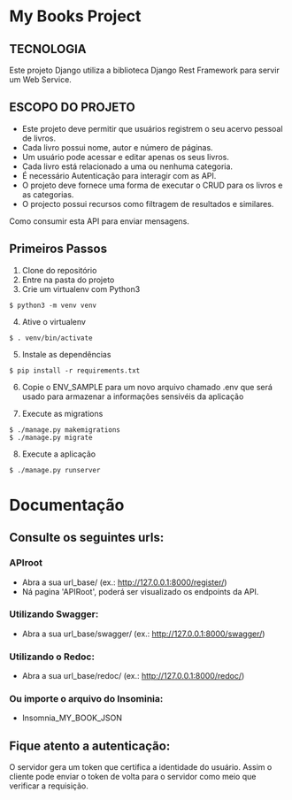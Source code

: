 # My Books Project


##  TECNOLOGIA

Este projeto Django utiliza a biblioteca Django Rest Framework para
servir um Web Service.

## ESCOPO DO PROJETO


  - Este projeto deve permitir que usuários registrem o seu acervo pessoal de livros. 
  - Cada livro possui nome, autor e número de páginas.
  - Um usuário pode acessar e editar apenas os seus livros.
  - Cada livro está relacionado a uma ou nenhuma categoria.
  - É necessário Autenticação para interagir com as API.
  - O projeto deve fornece uma forma de executar o CRUD para os livros e as categorias. 
  - O projecto possui recursos como filtragem de resultados e similares.


Como consumir esta API para enviar mensagens.

## Primeiros Passos

1. Clone do  repositório
2. Entre na pasta do projeto
3. Crie um virtualenv com Python3
  ```
  $ python3 -m venv venv
  ```
4. Ative o virtualenv
   
  ```
  $ . venv/bin/activate
  ```
5. Instale as dependências

  ```
  $ pip install -r requirements.txt
  ```
   
6. Copie o ENV_SAMPLE para um novo arquivo chamado .env que será usado para
armazenar a informações sensivéis da aplicação

7. Execute as migrations
  ```
  $ ./manage.py makemigrations
  $ ./manage.py migrate
  ```
8. Execute a aplicação

  ```
  $ ./manage.py runserver
  ```

# Documentação


## Consulte os seguintes urls:

### APIroot
  - Abra a sua url_base/ (ex.: http://127.0.0.1:8000/register/)
  - Ná pagina 'APIRoot', poderá ser visualizado os endpoints da API.

### Utilizando Swagger:
   - Abra a sua url_base/swagger/ (ex.: http://127.0.0.1:8000/swagger/)


### Utilizando o Redoc:
  - Abra a sua url_base/redoc/ (ex.: http://127.0.0.1:8000/redoc/)

### Ou importe o arquivo do Insominia:
  - Insomnia_MY_BOOK_JSON

## Fique atento a autenticação:

O servidor gera um token que certifica a identidade do usuário.
Assim o cliente pode enviar o token de volta para o servidor como meio que 
verificar a requisição.
